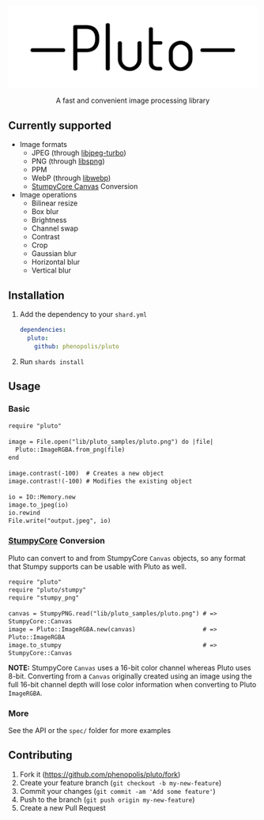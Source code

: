 <p align="center">
  <picture>
    <source
      media="(prefers-color-scheme: dark)"
      srcset="https://raw.githubusercontent.com/phenopolis/pluto-logo/main/logo-white.png"
    />
    <img
      alt="logo"
      src="https://raw.githubusercontent.com/phenopolis/pluto-logo/main/logo-black.png"
      width="720px"
    />
  </picture>
</p>

<p align="center">A fast and convenient image processing library</p>

## Currently supported

- Image formats
  - JPEG (through [libjpeg-turbo](https://github.com/libjpeg-turbo/libjpeg-turbo))
  - PNG (through [libspng](https://libspng.org/))
  - PPM
  - WebP (through [libwebp](https://developers.google.com/speed/webp))
  - [StumpyCore Canvas](https://github.com/stumpycr/stumpy_core) Conversion
- Image operations
  - Bilinear resize
  - Box blur
  - Brightness
  - Channel swap
  - Contrast
  - Crop
  - Gaussian blur
  - Horizontal blur
  - Vertical blur

## Installation

1. Add the dependency to your `shard.yml`

   ```yaml
   dependencies:
     pluto:
       github: phenopolis/pluto
   ```

2. Run `shards install`

## Usage

### Basic

```crystal
require "pluto"

image = File.open("lib/pluto_samples/pluto.png") do |file|
  Pluto::ImageRGBA.from_png(file)
end

image.contrast(-100)  # Creates a new object
image.contrast!(-100) # Modifies the existing object

io = IO::Memory.new
image.to_jpeg(io)
io.rewind
File.write("output.jpeg", io)
```

### [StumpyCore](https://github.com/stumpycr/stumpy_core) Conversion

Pluto can convert to and from StumpyCore `Canvas` objects, so any format that Stumpy supports
can be usable with Pluto as well.

```crystal
require "pluto"
require "pluto/stumpy"
require "stumpy_png"

canvas = StumpyPNG.read("lib/pluto_samples/pluto.png") # => StumpyCore::Canvas
image = Pluto::ImageRGBA.new(canvas)                   # => Pluto::ImageRGBA
image.to_stumpy                                        # => StumpyCore::Canvas
```

**NOTE:** StumpyCore `Canvas` uses a 16-bit color channel whereas Pluto uses 8-bit. Converting from
a `Canvas` originally created using an image using the full 16-bit channel depth will lose color information
when converting to Pluto `ImageRGBA`.

### More

See the API or the `spec/` folder for more examples

## Contributing

1. Fork it (<https://github.com/phenopolis/pluto/fork>)
2. Create your feature branch (`git checkout -b my-new-feature`)
3. Commit your changes (`git commit -am 'Add some feature'`)
4. Push to the branch (`git push origin my-new-feature`)
5. Create a new Pull Request

